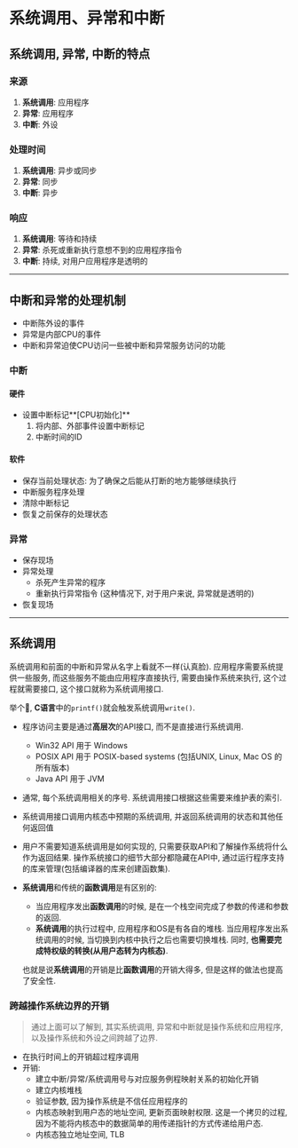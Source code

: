 # 系统调用、异常和中断


<!--more-->



## 系统调用, 异常, 中断的特点

### 来源

1. **系统调用**: 应用程序
2. **异常**: 应用程序
3. **中断**: 外设



### 处理时间

1. **系统调用**: 异步或同步
2. **异常**: 同步
3. **中断**: 异步



### 响应

1. **系统调用**: 等待和持续
2. **异常**: 杀死或重新执行意想不到的应用程序指令
3. **中断**: 持续, 对用户应用程序是透明的



---

## 中断和异常的处理机制

* 中断陈外设的事件
* 异常是内部CPU的事件
* 中断和异常迫使CPU访问一些被中断和异常服务访问的功能



### 中断

#### 硬件

* 设置中断标记**[CPU初始化]**
  1. 将内部、外部事件设置中断标记
  2. 中断时间的ID



#### 软件

* 保存当前处理状态: 为了确保之后能从打断的地方能够继续执行
* 中断服务程序处理
* 清除中断标记
* 恢复之前保存的处理状态



### 异常

* 保存现场
* 异常处理
  * 杀死产生异常的程序
  * 重新执行异常指令 (这种情况下, 对于用户来说, 异常就是透明的)
* 恢复现场



---

## 系统调用

系统调用和前面的中断和异常从名字上看就不一样(认真脸). 应用程序需要系统提供一些服务, 而这些服务不能由应用程序直接执行, 需要由操作系统来执行, 这个过程就需要接口, 这个接口就称为系统调用接口. 

举个🌰, **C语言**中的`printf()`就会触发系统调用`write()`. 



* 程序访问主要是通过**高层次**的API接口, 而不是直接进行系统调用. 
  * Win32 API 用于 Windows
  * POSIX API 用于 POSIX-based systems (包括UNIX, Linux, Mac OS 的所有版本)
  * Java API 用于 JVM
* 通常, 每个系统调用相关的序号. 系统调用接口根据这些需要来维护表的索引.
* 系统调用接口调用内核态中预期的系统调用, 并返回系统调用的状态和其他任何返回值
* 用户不需要知道系统调用是如何实现的, 只需要获取API和了解操作系统将什么作为返回结果. 操作系统接口的细节大部分都隐藏在API中, 通过运行程序支持的库来管理(包括编译器的库来创建函数集). 

* **系统调用**和传统的**函数调用**是有区别的:

  * 当应用程序发出**函数调用**的时候, 是在一个栈空间完成了参数的传递和参数的返回. 
  * **系统调用**的执行过程中, 应用程序和OS是有各自的堆栈. 当应用程序发出系统调用的时候, 当切换到内核中执行之后也需要切换堆栈. 同时, **也需要完成特权级的转换(从用户态转为内核态)**. 

  也就是说**系统调用**的开销是比**函数调用**的开销大得多, 但是这样的做法也提高了安全性. 



### 跨越操作系统边界的开销

> 通过上面可以了解到, 其实系统调用, 异常和中断就是操作系统和应用程序, 以及操作系统和外设之间跨越了边界. 

* 在执行时间上的开销超过程序调用
* 开销: 
  * 建立中断/异常/系统调用号与对应服务例程映射关系的初始化开销
  * 建立内核堆栈
  * 验证参数, 因为操作系统是不信任应用程序的
  * 内核态映射到用户态的地址空间, 更新页面映射权限. 这是一个拷贝的过程, 因为不能将内核态中的数据简单的用传递指针的方式传递给用户态. 
  * 内核态独立地址空间, TLB

